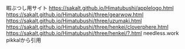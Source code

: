 暇ぶつし用サイト
https://sakalt.github.io/Himatubushi/applelogo.html
https://sakalt.github.io/Himatubushi/three/gearwow.html
https://sakalt.github.io/Himatubushi/three/uzumaki.html
https://sakalt.github.io/Himatubushi/three/henkei/cloverphere.html
https://sakalt.github.io/Himatubushi/three/henkei/?.html
needless.work pikkalから引用
